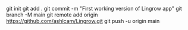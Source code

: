 git init
git add .
git commit -m "First working version of Lingrow app"
git branch -M main
git remote add origin https://github.com/ashlcam/Lingrow.git
git push -u origin main